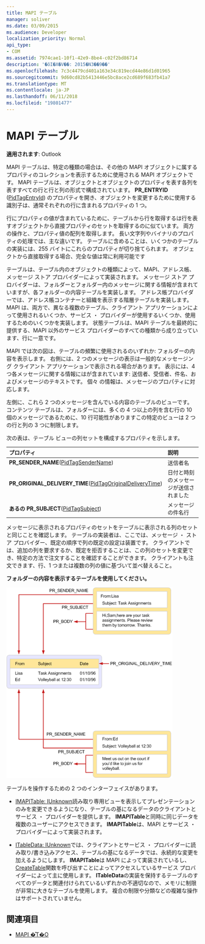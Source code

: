 ```yaml
---
title: MAPI テーブル
manager: soliver
ms.date: 03/09/2015
ms.audience: Developer
localization_priority: Normal
api_type:
- COM
ms.assetid: 7974cae1-10f1-42e9-8be4-c02f2bd86714
description: '�ŏI�X�V��: 2015�N3��9��'
ms.openlocfilehash: 7c3c4479cd401a163e34c819ecd44e86d1d01965
ms.sourcegitcommit: 9d60cd82b5413446e5bc8ace2cd689f683fb41a7
ms.translationtype: MT
ms.contentlocale: ja-JP
ms.lasthandoff: 06/11/2018
ms.locfileid: "19801477"
---
```

# <a name="mapi-tables"></a>MAPI テーブル
  
**適用されます**: Outlook 
  
MAPI テーブルは、特定の種類の場合は、その他の MAPI オブジェクトに属するプロパティのコレクションを表示するために使用される MAPI オブジェクトです。 MAPI テーブルは、オブジェクトとオブジェクトのプロパティを表す各列を表すすべての行と行と列の形式で構成されています。 **PR_ENTRYID** ([PidTagEntryId](pidtagentryid-canonical-property.md)) のプロパティを開き、オブジェクトを変更するために使用する識別子は、通常それぞれの行に含まれるプロパティの 1 つ。 
  
行にプロパティの値が含まれているために、テーブルから行を取得するは行を表すオブジェクトから直接プロパティのセットを取得するのに似ています。 両方の操作と、プロパティ値の配列を取得します。 長い文字列やバイナリのプロパティの処理では、主な違いです。 テーブルに含めることは、いくつかのテーブルの実装には、255 バイトにこれらのプロパティが切り捨てられます。 オブジェクトから直接取得する場合、完全な値は常に利用可能です
  
テーブルは、テーブル内のオブジェクトの種類によって、MAPI、アドレス帳、メッセージ ストア プロバイダーによって実装されます。 メッセージ ストア プロバイダーは、フォルダーとフォルダー内のメッセージに関する情報が含まれていますが、各フォルダーの内容テーブルを実装します。 アドレス帳プロバイダーでは、アドレス帳コンテナーと組織を表示する階層テーブルを実装します。 MAPI は、両方で、異なる複数のテーブル、クライアント アプリケーションによって使用されるいくつか、サービス ・ プロバイダーが使用するいくつか、使用するためのいくつかを実装します。 状態テーブルは、MAPI テーブルを最終的に提供する、MAPI 以外のサービス プロバイダーのすべての種類から成り立っています、行に一意です。 
  
MAPI では次の図は、テーブルの頻繁に使用されるのいずれか: フォルダーの内容を表示します。 右側には、2 つのメッセージの表示は一般的なメッセージング クライアント アプリケーションで表示される場合があります。 表示には、4 つ各メッセージに関する情報にはが含まれています: 送信者、受信者、件名、およびメッセージのテキストです。 個々 の情報は、メッセージのプロパティに対応します。
  
左側に、これら 2 つのメッセージを含んでいる内容のテーブルのビューです。 コンテンツ テーブルは、フォルダーには、多くの 4 つ以上の列を含む行の 10 個のメッセージであるために、10 行可能性がありますこの特定のビューは 2 つの行と列の 3 つに制限します。
  
次の表は、テーブル ビューの列セットを構成するプロパティを示します。
  
|**プロパティ**|**説明**|
|:-----|:-----|
|**PR_SENDER_NAME**([PidTagSenderName](pidtagsendername-canonical-property.md))  <br/> |送信者名  <br/> |
|**PR_ORIGINAL_DELIVERY_TIME**([PidTagOriginalDeliveryTime](pidtagoriginaldeliverytime-canonical-property.md))  <br/> |日付と時刻のメッセージが送信されました  <br/> |
|**あるの PR_SUBJECT**([PidTagSubject](pidtagsubject-canonical-property.md))  <br/> |メッセージの件名行  <br/> |
   
メッセージに表示されるプロパティのセットをテーブルに表示される列のセットと同じことを確認します。 テーブルの実装者は、ここでは、メッセージ ・ ストア プロバイダー、既定の順序で列の既定の設定は装置です。 クライアントでは、追加の列を要求するか、既定を拒否することは、この列のセットを変更でき、特定の方法で注文することを確認することができます。 クライアントも注文できます、行、1 つまたは複数の列の値に基づいて並べ替えること。
  
**フォルダーの内容を表示するテーブルを使用してください。**
  
![フォルダーの内容を表示するテーブルを使用してください。](media/amapi_54.gif "フォルダーの内容を表示するテーブルを使用してください。")
  
テーブルを操作するための 2 つのインターフェイスがあります。
  
- [IMAPITable: IUnknown](imapitableiunknown.md)読み取り専用ビューを表示してプレゼンテーションのみを変更できるようになり、テーブルの基になるデータのクライアントとサービス ・ プロバイダーを提供します。 **IMAPITable**と同時に同じデータを複数のユーザーにアクセスできます。 **IMAPITable**は、MAPI とサービス ・ プロバイダーによって実装されます。 
    
- [ITableData: IUnknown](itabledataiunknown.md)では、クライアントとサービス ・ プロバイダーに読み取り/書き込みアクセス、テーブルの基になるデータでは、永続的な変更を加えるようにします。 **IMAPITable**は MAPI によって実装されているし、 [CreateTable](createtable.md)関数を呼び出すことによってアクセスしているサービス プロバイダーによって主に使用します。 **ITableData**の実装を保持するテーブルのすべてのデータと関連付けられているいずれかの不適切なので、メモリに制限が非常に大きなテーブルを使用します。 複合の制限や分類などの複雑な操作はサポートされていません。 
    
## <a name="see-also"></a>関連項目

- [MAPI �̊T�O](mapi-concepts.md)

